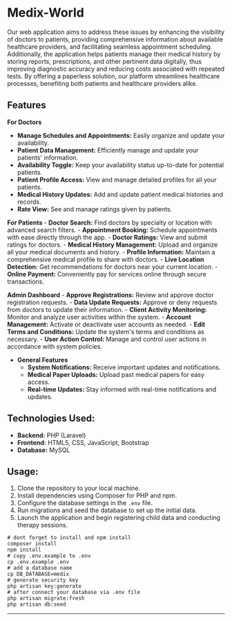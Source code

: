# Medix-World
 Our web application aims to address these issues by enhancing the visibility of doctors to patients, providing comprehensive information about available healthcare providers, and facilitating seamless appointment scheduling. Additionally, the application helps patients manage their medical history by storing reports, prescriptions, and other pertinent data digitally, thus improving diagnostic accuracy and reducing costs associated with repeated tests. By offering a paperless solution, our platform streamlines healthcare processes, benefiting both patients and healthcare providers alike.


## Features

**For Doctors**
- **Manage Schedules and Appointments:** Easily organize and update your availability.
- **Patient Data Management:** Efficiently manage and update your patients' information.
- **Availability Toggle:** Keep your availability status up-to-date for potential patients.
- **Patient Profile Access:** View and manage detailed profiles for all your patients.
- **Medical History Updates:** Add and update patient medical histories and records.
- **Rate View:** See and manage ratings given by patients.

**For Patients**
    - **Doctor Search:** Find doctors by specialty or location with advanced search filters.
    - **Appointment Booking:** Schedule appointments with ease directly through the app.
    - **Doctor Ratings:** View and submit ratings for doctors.
    - **Medical History Management:** Upload and organize all your medical documents and history.
    - **Profile Information:** Maintain a comprehensive medical profile to share with doctors.
    - **Live Location Detection:** Get recommendations for doctors near your current location.
    - **Online Payment:** Conveniently pay for services online through secure transactions.

**Admin Dashboard**
    - **Approve Registrations:** Review and approve doctor registration requests.
    - **Data Update Requests:** Approve or deny requests from doctors to update their information.
    - **Client Activity Monitoring:** Monitor and analyze user activities within the system.
    - **Account Management:** Activate or deactivate user accounts as needed.
    - **Edit Terms and Conditions:** Update the system's terms and conditions as necessary.
    - **User Action Control:** Manage and control user actions in accordance with system policies.

- **General Features**
    - **System Notifications:** Receive important updates and notifications.
    - **Medical Paper Uploads:** Upload past medical papers for easy access.
    - **Real-time Updates:** Stay informed with real-time notifications and updates.

## Technologies Used:

- **Backend:** PHP (Laravel)
- **Frontend:** HTML5, CSS, JavaScript, Bootstrap
- **Database:** MySQL

## Usage:

1. Clone the repository to your local machine.
2. Install dependencies using Composer for PHP and npm.
3. Configure the database settings in the `.env` file.
4. Run migrations and seed the database to set up the initial data.
5. Launch the application and begin registering child data and conducting therapy sessions.


```shell
# dont forget to install and npm install
composer install
npm install
# copy .env.example to .env
cp .env.example .env
# add a database name
cp DB_DATABASE=medix
# generate security key 
php artisan key:generate
# after connect your database via .env file
php artisan migrate:fresh
php artisan db:seed 
```
---
